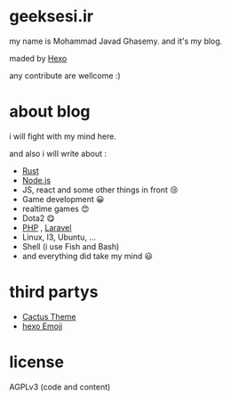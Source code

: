 # geeksesi.ir

my name is Mohammad Javad Ghasemy. and it's my blog.

maded by [Hexo](https://hexo.io/)

any contribute are wellcome :)

# about blog

i will fight with my mind here.

and also i will write about :

-   [Rust](https://www.rust-lang.org/)
-   [Node.js](https://nodejs.org/en/)
-   JS, react and some other things in front :cry:
-   Game development :grinning:
-   realtime games :heart_eyes:
-   Dota2 :yum:
-   [PHP](https://php.net) , [Laravel](https://laravel.com)
-   Linux, I3, Ubuntu, ...
-   Shell (i use Fish and Bash)
-   and everything did take my mind :smiley:

# third partys

-   [Cactus Theme](https://github.com/probberechts/hexo-theme-cactus)
-   [hexo Emoji](https://github.com/frapples/hexo-article-emoji)

# license

AGPLv3 (code and content)
